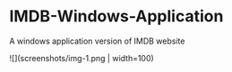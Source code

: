 # IMDB-Windows-Application
A windows application version of IMDB website

![](screenshots/img-1.png | width=100)
